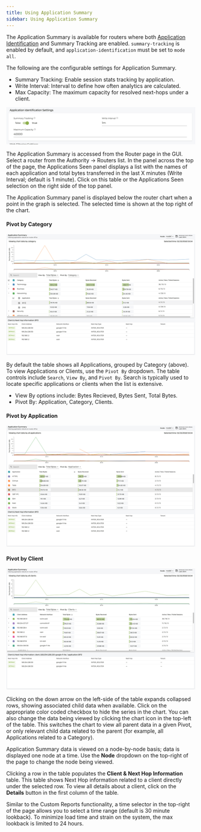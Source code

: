 ```yaml
---
title: Using Application Summary
sidebar: Using Application Summary
---
```


The Application Summary is available for routers where both [Application Identification](config_app_ident.md) and Summary Tracking are enabled. `summary-tracking` is enabled by default, and `application-identification` must be set to `mode all`.  

The following are the configurable settings for Application Summary.
- Summary Tracking: Enable session stats tracking by application.
- Write Interval: Interval to define how often analytics are calculated.
- Max Capacity: The maximum capacity for resolved next-hops under a client.

![Application ID Summary Enabled](/img/app_summary_enabled.png)

The Application Summary is accessed from the Router page in the GUI. Select a router from the Authority -> Routers list. In the panel across the top of the page, the Applications Seen panel displays a list with the names of each application and total bytes transferred in the last X minutes (Write Interval; default is 1 minute). Click on this table or the Applications Seen selection on the right side of the top panel.

The Application Summary panel is displayed below the router chart when a point in the graph is selected. The selected time is shown at the top right of the chart.

#### Pivot by Category

![Application Summary](/img/app_summary.png)

By default the table shows all Applications, grouped by Category (above). To view Applications or Clients, use the `Pivot By` dropdown. The table controls include `Search`, `View By`, and `Pivot By`. Search is typically used to locate specific applications or clients when the list is extensive. 

- View By options include: Bytes Recieved, Bytes Sent, Total Bytes.
- Pivot By: Application, Category, Clients.

#### Pivot by Application

![Application Summary by Application](/img/app_summary_application.png)

#### Pivot by Client

![Application Summary by Client](/img/app_summary_client.png)

Clicking on the down arrow on the left-side of the table expands collapsed rows, showing associated child data when available. Click on the appropriate color coded checkbox to hide the series in the chart. You can also change the data being viewed by clicking the chart icon in the top-left of the table. This switches the chart to view all parent data in a given Pivot, or only relevant child data related to the parent (for example, all Applications related to a Category).

Application Summary data is viewed on a node-by-node basis; data is displayed one node at a time. Use the **Node** dropdown on the top-right of the page to change the node being viewed. 

Clicking a row in the table populates the **Client & Next Hop Information** table. This table shows Next Hop information related to a client directly under the selected row. To view all details about a client, click on the **Details** button in the first column of the table. 

Similar to the Custom Reports functionality, a time selector in the top-right of the page allows you to select a time range (default is 30 minute lookback). To minimize load time and strain on the system, the max lookback is limited to 24 hours.

